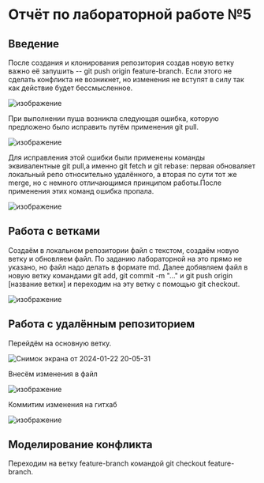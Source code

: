 # Отчёт по лабораторной работе №5
## Введение
После создания и клонирования репозитория создав новую ветку важно её запушить -- git push origin feature-branch. Если этого не сделать конфликта не возникнет, но изменения не вступят в силу так как действие будет бессмысленное. 

![изображение](https://github.com/AlyonaKharitonova/git_practice_Kheh/assets/144344692/12db577c-b88c-4c64-b1a2-4e83be0d068b)

При выполнении пуша возникла следующая ошибка, которую предложено было исправить путём применения git pull.

![изображение](https://github.com/AlyonaKharitonova/git_practice_Kheh/assets/144344692/92803a3f-bea7-4711-83eb-03c4ceb7fb26)

Для исправления этой ошибки были применены команды эквивалентные git pull,а именно git fetch и git rebase: первая обноваляет локальный репо относительно удалённого, а вторая по сути тот же merge, но с немного отличающимся принципом работы.После применения этих команд ошибка пропала.

![изображение](https://github.com/AlyonaKharitonova/git_practice_Kheh/assets/144344692/14dd9372-aed0-4a55-8212-402f318fa804)

## Работа с ветками
Создаём в локальном репозитории файл с текстом, создаём новую ветку и обновляем файл. По заданию лабораторной на это прямо не указано, но файл надо делать в формате md. Далее добявляем файл в новую ветку командами git add, git commit -m "..." и git push origin [название ветки] и переходим на эту ветку с помощью git checkout.

![изображение](https://github.com/AlyonaKharitonova/git_practice_Kheh/assets/144344692/8e404bf9-155c-4210-9f68-114d992d5a33)


## Работа с удалённым репозиторием
Перейдём на основную ветку. 

![Снимок экрана от 2024-01-22 20-05-31](https://github.com/AlyonaKharitonova/git_practice_Kheh/assets/144344692/58eeb4c9-7482-4eb2-b6d4-439a78403d71)

Внесём изменения  в файл

![изображение](https://github.com/AlyonaKharitonova/git_practice_Kheh/assets/144344692/c2b12edc-abb7-406a-9d63-0ca75e1722e0)

Коммитим изменения на гитхаб

![изображение](https://github.com/AlyonaKharitonova/git_practice_Kheh/assets/144344692/b6b86587-1c1f-4360-96a8-d450abaf0ab0)


## Моделирование конфликта
Переходим на ветку feature-branch командой git checkout feature-branch.












